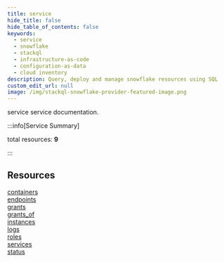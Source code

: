 ```yaml
---
title: service
hide_title: false
hide_table_of_contents: false
keywords:
  - service
  - snowflake
  - stackql
  - infrastructure-as-code
  - configuration-as-data
  - cloud inventory
description: Query, deploy and manage snowflake resources using SQL
custom_edit_url: null
image: /img/stackql-snowflake-provider-featured-image.png
---
```


service service documentation.

:::info[Service Summary]

total resources: __9__  

:::

## Resources
<div class="row">
<div class="providerDocColumn">
<a href="/service/containers/">containers</a><br />
<a href="/service/endpoints/">endpoints</a><br />
<a href="/service/grants/">grants</a><br />
<a href="/service/grants_of/">grants_of</a><br />
<a href="/service/instances/">instances</a>
</div>
<div class="providerDocColumn">
<a href="/service/logs/">logs</a><br />
<a href="/service/roles/">roles</a><br />
<a href="/service/services/">services</a><br />
<a href="/service/status/">status</a>
</div>
</div>